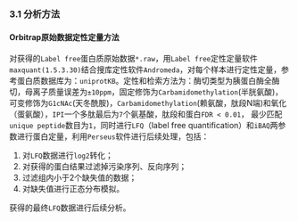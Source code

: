 ### 3.1 分析方法

#### Orbitrap原始数据定性定量方法

对获得的``Label free``蛋白质原始数据``*.raw``，用``Label free``定性定量软件``maxquant(1.5.3.30)``结合搜库定性软件``Andromeda``，对每个样本进行定性定量，参考蛋白质数据库为：``uniprotKB``。定性和检索方法为：酶切类型为胰蛋白酶全酶切，母离子质量误差为``±10ppm``，固定修饰为``Carbamidomethylation``(半胱氨酸)，可变修饰为``G1cNAc``(天冬酰胺)，``Carbamidomethylation``(赖氨酸，肽段N端)和氧化（蛋氨酸），``IPI``一个多肽最后为``7``个氨基酸，肽段和蛋白``FDR < 0.01``， 最少匹配``unique peptide``数目为``1``，同时进行``LFQ``（label free quantification）和``iBAQ``两参数进行蛋白定量，利用``Perseus``软件进行后续处理，包括：

1. 对``LFQ``数据进行``log2``转化；
2. 对获得的蛋白结果过滤掉污染序列、反向序列；
3. 过滤组内小于2个缺失值的数据；
4. 对缺失值进行正态分布模拟。

获得的最终``LFQ``数据进行后续分析。
